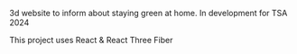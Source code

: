3d website to inform about staying green at home. In development for TSA 2024




This project uses React & React Three Fiber
